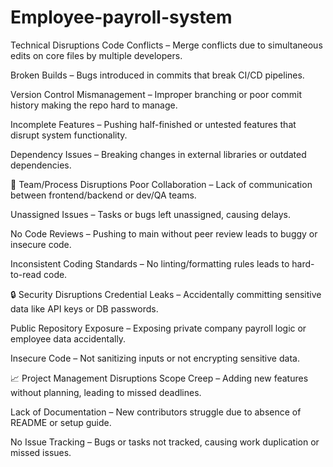 # Employee-payroll-system
Technical Disruptions
Code Conflicts – Merge conflicts due to simultaneous edits on core files by multiple developers.

Broken Builds – Bugs introduced in commits that break CI/CD pipelines.

Version Control Mismanagement – Improper branching or poor commit history making the repo hard to manage.

Incomplete Features – Pushing half-finished or untested features that disrupt system functionality.

Dependency Issues – Breaking changes in external libraries or outdated dependencies.

👥 Team/Process Disruptions
Poor Collaboration – Lack of communication between frontend/backend or dev/QA teams.

Unassigned Issues – Tasks or bugs left unassigned, causing delays.

No Code Reviews – Pushing to main without peer review leads to buggy or insecure code.

Inconsistent Coding Standards – No linting/formatting rules leads to hard-to-read code.

🔒 Security Disruptions
Credential Leaks – Accidentally committing sensitive data like API keys or DB passwords.

Public Repository Exposure – Exposing private company payroll logic or employee data accidentally.

Insecure Code – Not sanitizing inputs or not encrypting sensitive data.

📈 Project Management Disruptions
Scope Creep – Adding new features without planning, leading to missed deadlines.

Lack of Documentation – New contributors struggle due to absence of README or setup guide.

No Issue Tracking – Bugs or tasks not tracked, causing work duplication or missed issues.
